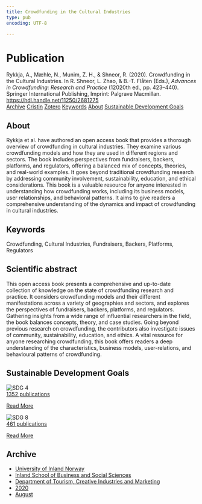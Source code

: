 ```yaml
---
title: Crowdfunding in the Cultural Industries
type: pub
encoding: UTF-8

---
```

<h1>Publication</h1>
<article id="csl-bib-container-KJQESLGX" class="csl-bib-container">
  <div class="csl-bib-body"> <div class="csl-entry">Rykkja, A., Mæhle, N., Munim, Z. H., &#38; Shneor, R. (2020). Crowdfunding in the Cultural Industries. In R. Shneor, L. Zhao, &#38; B.-T. Flåten (Eds.), <i>Advances in Crowdfunding: Research and Practice</i> (12020th ed., pp. 423–440). Springer International Publishing, Imprint: Palgrave Macmillan. <a href="https://hdl.handle.net/11250/2681275">https://hdl.handle.net/11250/2681275</a></div> </div>
  <div class="csl-bib-buttons">
    <a href="#taxonomy-article-KJQESLGX" alt="archive" class="csl-bib-button">Archive</a>
    <a href="https://app.cristin.no/results/show.jsf?id=1822965" alt="Cristin" class="csl-bib-button">Cristin</a>
    <a href="http://zotero.org/groups/5881554/items/KJQESLGX" alt="Zotero" class="csl-bib-button">Zotero</a>
    <a href="#keywords-article-KJQESLGX" alt="keywords" class="csl-bib-button">Keywords</a>
    <a href="#about-article-KJQESLGX" alt="about_pub" class="csl-bib-button">About</a>
    <a href="#sdg-article-KJQESLGX" alt="sdg" class="csl-bib-button">Sustainable Development Goals</a>
  </div>
  <div id="csl-bib-meta-container-KJQESLGX"></div>
</article>
<div id="csl-bib-meta-KJQESLGX" class="csl-bib-meta">
  <article id="about-article-KJQESLGX" class="about_pub-article">
    <h1>About</h1>
    Rykkja et al. have authored an open access book that provides a thorough overview of crowdfunding in cultural industries. They examine various crowdfunding models and how they are used in different regions and sectors. The book includes perspectives from fundraisers, backers, platforms, and regulators, offering a balanced mix of concepts, theories, and real-world examples. It goes beyond traditional crowdfunding research by addressing community involvement, sustainability, education, and ethical considerations. This book is a valuable resource for anyone interested in understanding how crowdfunding works, including its business models, user relationships, and behavioral patterns. It aims to give readers a comprehensive understanding of the dynamics and impact of crowdfunding in cultural industries.
  </article>
  <article id="keywords-article-KJQESLGX" class="keywords-article">
    <h1>Keywords</h1>
    Crowdfunding, Cultural Industries, Fundraisers, Backers, Platforms, Regulators
  </article>
  <article id="abstract-article-KJQESLGX" class="abstract-article">
    <h1>Scientific abstract</h1>
    This open access book presents a comprehensive and up-to-date collection of knowledge on the state of crowdfunding research and practice. It considers crowdfunding models and their different manifestations across a variety of geographies and sectors, and explores the perspectives of fundraisers, backers, platforms, and regulators. Gathering insights from a wide range of influential researchers in the field, the book balances concepts, theory, and case studies. Going beyond previous research on crowdfunding, the contributors also investigate issues of community, sustainability, education, and ethics. A vital resource for anyone researching crowdfunding, this book offers readers a deep understanding of the characteristics, business models, user-relations, and behavioural patterns of crowdfunding.
  </article>
  <article id="sdg-article-KJQESLGX" class="sdg-article">
    <h1>Sustainable Development Goals</h1>
    <div class="sdg-container"><div id="sdg4" class="sdg">
        <img src="{{< params subfolder >}}images/sdg/sdg04_en.png" class="image" alt="SDG 4">
        <div class="sdg-overlay">
          <a href="{{< params subfolder >}}en/archive/?sdg=4#archive" class="sdg-publication-count"><span>1352</span> publications</a>
          <p><a href="https://sdgs.un.org/goals/goal4" class="sdg-read-more">Read More</a></p>
        </div>
      </div> <div id="sdg8" class="sdg">
        <img src="{{< params subfolder >}}images/sdg/sdg08_en.png" class="image" alt="SDG 8">
        <div class="sdg-overlay">
          <a href="{{< params subfolder >}}en/archive/?sdg=8#archive" class="sdg-publication-count"><span>461</span> publications</a>
          <p><a href="https://sdgs.un.org/goals/goal8" class="sdg-read-more">Read More</a></p>
        </div>
      </div></div>
  </article>
  <article id="taxonomy-article-KJQESLGX" class="taxonomy-article">
    <h1>Archive</h1>
    <ul>
      <li><a href="{{< params subfolder >}}en/archive/?key=3DCRN523">University of Inland Norway</a></li>
      <li><a href="{{< params subfolder >}}en/archive/?key=DU8Q9LN9">Inland School of Business and Social Sciences</a></li>
      <li><a href="{{< params subfolder >}}en/archive/?key=HTIZLGPZ">Department of Tourism, Creative Industries and Marketing</a></li>
      <li><a href="{{< params subfolder >}}en/archive/?key=6V8B4IYP">2020</a></li>
      <li><a href="{{< params subfolder >}}en/archive/?key=ZP2DS8E6">August</a></li>
    </ul>
  </article>
</div>
